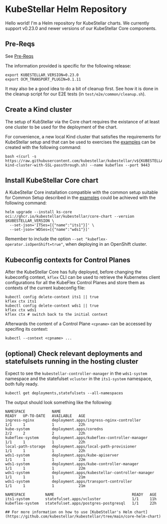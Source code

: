 # KubeStellar Helm Repository

Hello world!  I'm a Helm repository for KubeStellar charts.  We currently support v0.23.0 and newer versions of our KubeStellar Core components.

## Pre-Reqs
See [Pre-Reqs](https://docs.kubestellar.io/release-0.23.0/direct/pre-reqs/)

The information provided is specific for the following release:

```shell
export KUBESTELLAR_VERSION=0.23.0
export OCM_TRANSPORT_PLUGIN=0.1.11
```

It may also be a good idea to do a bit of cleanup first. See how it is done in the cleanup script for our E2E tests (in `test/e2e/common/cleanup.sh`).

## Create a Kind cluster

The setup of KubStellar via the Core chart requires the existance of at least one cluster
to be used for the deployment of the chart.

For convenience, a new local Kind cluster that satisfies the requirements for KubeStellar setup
and that can be used to exercises the [examples](./examples.md) can be created with the following command:

```shell
bash <(curl -s https://raw.githubusercontent.com/kubestellar/kubestellar/v${KUBESTELLAR_VERSION}/scripts/create-kind-cluster-with-SSL-passthrough.sh) --name kubeflex --port 9443
```

## Install KubeStellar Core chart

A KubeStellar Core installation compatible with the common setup suitable for Common Setup described in the [examples](examples.md) could be achieved with the following command:

```shell
helm upgrade --install ks-core oci://ghcr.io/kubestellar/kubestellar/core-chart --version $KUBESTELLAR_VERSION \
  --set-json='ITSes=[{"name":"its1"}]' \
  --set-json='WDSes=[{"name":"wds1"}]'
```

Remember to include the option `--set "kubeflex-operator.isOpenShift=true"`, when deploying in an OpenShift cluster.

## Kubeconfig contexts for Control Planes

After the KubeStellar Core has fully deployed, before changing the kubeconfig context, `kflex` CLI can be used to retrieve the Kubernetes client configurations for all the KubeFlex Control Planes and store them as contexts of the current kubeconfig file:

```shell
kubectl config delete-context its1 || true
kflex ctx its1
kubectl config delete-context wds1 || true
kflex ctx wds1
kflex ctx # switch back to the initial context
```

Afterwards the content of a Control Plane `<cpname>` can be accessed by specifing its context:

```shell
kubectl --context <cpname> ...
```

## (optional) Check relevant deployments and statefulsets running in the hosting cluster

Expect to see the `kubestellar-controller-manager` in the `wds1-system` namespace and the
statefulset `vcluster` in the `its1-system` namespace, both fully ready.

```shell
kubectl get deployments,statefulsets --all-namespaces
```

The output should look something like the following:

```shell
NAMESPACE            NAME                                             READY   UP-TO-DATE   AVAILABLE   AGE
ingress-nginx        deployment.apps/ingress-nginx-controller         1/1     1            1           22h
kube-system          deployment.apps/coredns                          2/2     2            2           22h
kubeflex-system      deployment.apps/kubeflex-controller-manager      1/1     1            1           22h
local-path-storage   deployment.apps/local-path-provisioner           1/1     1            1           22h
wds1-system          deployment.apps/kube-apiserver                   1/1     1            1           22m
wds1-system          deployment.apps/kube-controller-manager          1/1     1            1           22m
wds1-system          deployment.apps/kubestellar-controller-manager   1/1     1            1           21m
wds1-system          deployment.apps/transport-controller             1/1     1            1           21m

NAMESPACE         NAME                                   READY   AGE
its1-system       statefulset.apps/vcluster              1/1     11h
kubeflex-system   statefulset.apps/postgres-postgresql   1/1     22h

## For more information on how to use [KubeStellar's Helm chart](https://github.com/kubestellar/kubestellar/tree/main/core-helm-chart)
